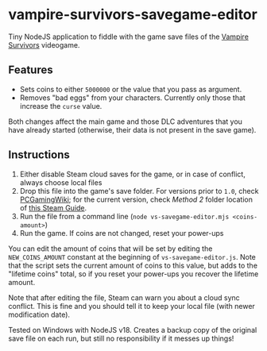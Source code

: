 # vampire-survivors-savegame-editor

Tiny NodeJS application to fiddle with the game save files of the [Vampire Survivors](https://store.steampowered.com/app/1794680/Vampire_Survivors/) videogame.

## Features

- Sets coins to either `5000000` or the value that you pass as argument.
- Removes "bad eggs" from your characters. Currently only those that increase the `curse` value.

Both changes affect the main game and those DLC adventures that you have already started (otherwise, their data is not present in the save game).

## Instructions

1) Either disable Steam cloud saves for the game, or in case of conflict, always choose local files
2) Drop this file into the game's save folder. For versions prior to `1.0`, check [PCGamingWiki](https://www.pcgamingwiki.com/wiki/Vampire_Survivors#Save_game_data_location); for the current version, check *Method 2* folder location of [this Steam Guide](https://steamcommunity.com/sharedfiles/filedetails/?id=2847140637).
3) Run the file from a command line (`node vs-savegame-editor.mjs <coins-amount>`)
4) Run the game. If coins are not changed, reset your power-ups

You can edit the amount of coins that will be set by editing the `NEW_COINS_AMOUNT` constant at the beginning of `vs-savegame-editor.js`. Note that the script sets the current amount of coins to this value, but adds to the "lifetime coins" total, so if you reset your power-ups you recover the lifetime amount.

Note that after editing the file, Steam can warn you about a cloud sync conflict. This is fine and you should tell it to keep your local file (with newer modification date).

Tested on Windows with NodeJS v18. Creates a backup copy of the original save file on each run, but still no responsibility if it messes up things!
